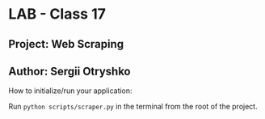 # LAB - Class 17

## Project: Web Scraping

## Author: Sergii Otryshko

How to initialize/run your application:

Run `python scripts/scraper.py` in the terminal from the root of the project.